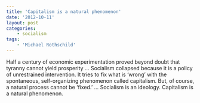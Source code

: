 ```yaml
---
title: 'Capitalism is a natural phenomenon'
date: '2012-10-11'
layout: post
categories:
    - socialism
tags:
    - 'Michael Rothschild'
---
```


Half a century of economic experimentation proved beyond doubt that tyranny cannot yield prosperity … Socialism collapsed because it is a policy of unrestrained intervention. It tries to fix what is ‘wrong’ with the spontaneous, self-organizing phenomenon called capitalism. But, of course, a natural process cannot be ‘fixed.’ … Socialism is an ideology. Capitalism is a natural phenomenon.